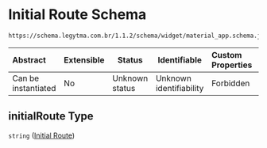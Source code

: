 # Initial Route Schema

```txt
https://schema.legytma.com.br/1.1.2/schema/widget/material_app.schema.json#/properties/initialRoute
```




| Abstract            | Extensible | Status         | Identifiable            | Custom Properties | Additional Properties | Access Restrictions | Defined In                                                                                     |
| :------------------ | ---------- | -------------- | ----------------------- | :---------------- | --------------------- | ------------------- | ---------------------------------------------------------------------------------------------- |
| Can be instantiated | No         | Unknown status | Unknown identifiability | Forbidden         | Allowed               | none                | [material_app.schema.json\*](../schema/widget/material_app.schema.json) |

## initialRoute Type

`string` ([Initial Route](material_app-properties-initial-route.md))
